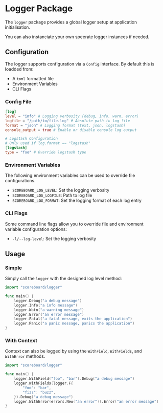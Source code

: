 # Logger Package

The `logger` package provides a global logger setup at application
initialisation.

You can also instanciate your own speerate logger instances if needed.

## Configuration

The logger supports configuration via a `Config` interface. By default this is loadded
from:

* A `toml` formatted file
* Environment Variables
* CLI Flags

### Config File

``` toml
[log]
level = "info" # Logging verbosity (debug, info, warn, error)
logfile = "/path/to/file.log" # Absolute path to log file
format = "json" # Logging format (text, json, logstash)
console_output = true # Enable or disable console log output

# Logstash Configuration
# Only used if log.format == "logstash"
[logstash]
type = "foo" # Override logstash type
```

###  Environment Variables

The following environment variables can be used to override file configurations.

* `SCOREBOARD_LOG_LEVEL`: Set the logging verbosity
* `SCOREBOARD_LOG_LOGFILE`: Path to log file
* `SCOREBOARD_LOG_FORMAT`: Set the logging format of each log entry

### CLI Flags

Some command line flags allow you to override file and environment variable
configuration options:

* `-l/--log-level`: Set the logging verbosity

## Usage

### Simple

Simply call the `logger` with the designed log level method:

``` go
import "scoreboard/logger"

func main() {
    logger.Debug("a debug message")
    logger.Info("a info message")
    logger.Watn("a warning message")
    logger.Error("an error message")
    logger.Fatal("a fatal message, exits the application")
    logger.Panic("a panic message, panics the application")
}
```

### With Context

Context can also be logged by using the `WithField`, `WithFields`, and `WithError`
methods.

``` go
import "scoreboard/logger"

func main() {
    logger.WithField("foo", "bar").Debug("a debug message")
    logger.WithFields(logger.F{
        "foo": "bar",
        "fizz": "buzz",
    }).Debug("a debug message")
    logger.WithError(errors.New("an error")).Error("an error message")
}
```
